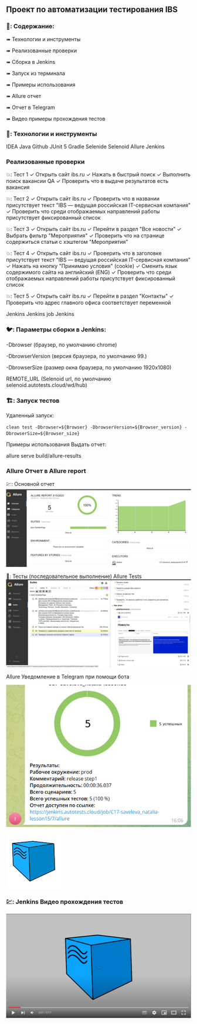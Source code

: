## Проект по автоматизации тестирования IBS

### 🚀: Содержание:

➠ Технологии и инструменты

➠ Реализованные проверки

➠ Сборка в Jenkins

➠ Запуск из терминала

➠ Примеры использования

➠ Allure отчет

➠ Отчет в Telegram

➠ Видео примеры прохождения тестов

### 🧰: Технологии и инструменты

IDEA Java Github JUnit 5 Gradle Selenide Selenoid Allure Jenkins

### Реализованные проверки

💥: Тест 1
✓ Открыть сайт ibs.ru
✓ Нажать в быстрый поиск
✓ Выполнить поиск вакансии QA
✓ Проверить что в выдаче результатов есть вакансия

💥: Тест 2
✓ Открыть сайт ibs.ru
✓ Проверить что в названии присутствует текст "IBS — ведущая российская IT-сервисная компания"
✓ Проверить что среди отображаемых направлений работы присутствует фиксированный список

💥: Тест 3
✓ Открыть сайт ibs.ru
✓ Перейти в раздел "Все новости"
✓ Выбрать фильтр "Мероприятия"
✓ Проверить что на странице содержиться статьи с хэштегом "Мероприятия"

💥: Тест 4
✓ Открыть сайт ibs.ru
✓ Проверить что в заголовке присутствует текст "IBS — ведущая российская IT-сервисная компания"
✓ Нажать на кнопку "Принимаю условия" (cookie)
✓ Сменить язык содержимого сайта на английский (ENG)
✓ Проверить что среди отображаемых направлений работы присутствует фиксированный список

💥: Тест 5
✓ Открыть сайт ibs.ru
✓ Перейти в раздел "Контакты"
✓ Проверить что адрес главного офиса соответствует переменной

Jenkins Jenkins job
Jenkins

### 🐦: Параметры сборки в Jenkins:

-Dbrowser (браузер, по умолчанию chrome)

-DbrowserVersion (версия браузера, по умолчанию 99.)

-DbrowserSize (размер окна браузера, по умолчанию 1920x1080)

REMOTE_URL (Selenoid url, по умолчанию selenoid.autotests.cloud/wd/hub)

### 🏗️: Запуск тестов 

Удаленный запуск:

`clean
test
-Dbrowser=${Browser}
-DbrowserVersion=${Browser_version}
-DbrowserSize=${Browser_size}`

Примеры использования
Выдать отчет:

allure serve build/allure-results

### Allure Отчет в Allure report

💹: Основной отчет
![report.png](https://github.com/foxalice/portfolio_hh/blob/notification/src/test/resources/img/allure_report.png)️

🧪: Тесты (последовательное выполнение)
Allure Tests
![report.png](https://github.com/foxalice/portfolio_hh/blob/notification/src/test/resources/img/suites.png)️

Allure Уведомление в Telegram при помощи бота

![report.png](https://github.com/foxalice/portfolio_hh/blob/notification/src/test/resources/img/telegram_img.png)

![report.png](https://github.com/foxalice/portfolio_hh/blob/notification/src/test/resources/img/img_1.png)

###  💹: Jenkins Видео прохождения тестов

[![Watch the video](https://github.com/foxalice/portfolio_hh/blob/notification/src/test/resources/img/start.png)](https://youtu.be/5OZ32Tchgog)
